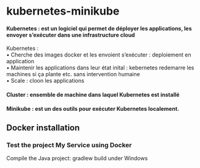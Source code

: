 # kubernetes-minikube
#### Kubernetes : est un logiciel qui permet de déployer les applications, les envoyer s’exécuter dans une infrastructure cloud 
Kubernetes :    
•	Cherche des images docker et les envoient s’exécuter : deploiement en application     
•	Maintenir les applications dans leur état inital : kebernetes redemarre les machines si ça plante etc. sans intervention humaine    
•	Scale : cloon les applications 
#### Cluster : ensemble de machine dans laquel Kubernetes est installé 
#### Minikube : est un des outils pour exécuter Kubernetes localement. 
## Docker installation

### Test the project My Service using Docker 
Compile the Java project: gradlew build under Windows
